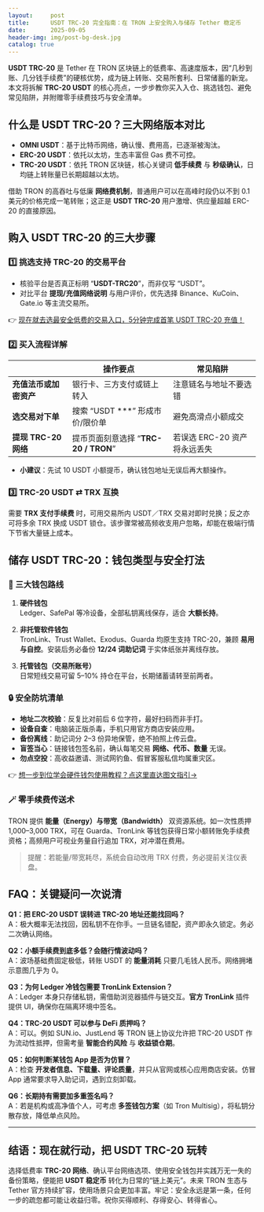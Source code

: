 ```yaml
---
layout:     post
title:      USDT TRC-20 完全指南：在 TRON 上安全购入与储存 Tether 稳定币
date:       2025-09-05
header-img: img/post-bg-desk.jpg
catalog: true
---
```


**USDT TRC-20** 是 Tether 在 TRON 区块链上的低费率、高速度版本，因“几秒到账、几分钱手续费”的硬核优势，成为链上转账、交易所套利、日常储蓄的新宠。本文将拆解 **TRC-20 USDT** 的核心亮点，一步步教你买入入仓、挑选钱包、避免常见陷阱，并附赠零手续费技巧与安全清单。

## 什么是 USDT TRC-20？三大网络版本对比

- **OMNI USDT**：基于比特币网络，确认慢、费用高，已逐渐被淘汰。  
- **ERC-20 USDT**：依托以太坊，生态丰富但 Gas 费不可控。  
- **TRC-20 USDT**：依托 TRON 区块链，核心关键词 **低手续费** 与 **秒级确认**，日均链上转账量已长期超越以太坊。

借助 TRON 的高吞吐与低廉 **网络费机制**，普通用户可以在高峰时段仍以不到 0.1 美元的价格完成一笔转账；这正是 **USDT TRC-20** 用户激增、供应量超越 ERC-20 的直接原因。

## 购入 USDT TRC-20 的三大步骤

### 1️⃣ 挑选支持 TRC-20 的交易平台

- 核验平台是否真正标明 “**USDT-TRC20**”，而非仅写 “USDT”。
- 对比平台 **提现/充值网络说明** 与用户评价，优先选择 Binance、KuCoin、Gate.io 等主流交易所。

👉 [现在就去选最安全低费的交易入口，5分钟完成首笔 USDT TRC-20 充值！](https://okxdog.com/)

### 2️⃣ 买入流程详解

| | 操作要点 | 常见陷阱 |
|---|---|---|
| **充值法币或加密资产** | 银行卡、三方支付或链上转入 | 注意链名与地址不要选错 |
| **选交易对下单** | 搜索 “USDT ***” 形成市价/限价单 | 避免高滑点小额成交 |
| **提现 TRC-20 网络** | 提币页面刻意选择 “**TRC-20 / TRON**” | 若误选 ERC-20 资产将永远丢失 |

- **小建议**：先试 10 USDT 小额提币，确认钱包地址无误后再大额操作。

### 3️⃣ TRC-20 USDT ⇄ TRX 互换

需要 **TRX 支付手续费** 时，可用交易所内 USDT／TRX 交易对即时兑换；反之亦可将多余 TRX 换成 USDT 锁仓。该步骤常被高频收支用户忽略，却能在极端行情下节省大量链上成本。

## 储存 USDT TRC-20：钱包类型与安全打法

### 📁 三大钱包路线

1. **硬件钱包**  
   Ledger、SafePal 等冷设备，全部私钥离线保存，适合 **大额长持**。

2. **非托管软件钱包**  
   TronLink、Trust Wallet、Exodus、Guarda 均原生支持 TRC-20，兼顾 **易用与自控**。安装后务必备份 **12/24 词助记词** 于实体纸张并离线存放。

3. **托管钱包（交易所账号）**  
   日常短线交易可留 5–10% 持仓在平台，长期储蓄请转至前两者。

### 🔒 安全防坑清单

- **地址二次校验**：反复比对前后 6 位字符，最好扫码而非手打。  
- **设备自查**：电脑装正版杀毒，手机只用官方商店安装应用。  
- **备份离线**：助记词分 2–3 份异地保管，绝不拍照上传云盘。  
- **盲签当心**：链接钱包签名前，确认每笔交易 **网络、代币、数量** 无误。  
- **勿点空投**：高收益邀请、测试网钓鱼、假冒客服私信均属重灾区。

👉 [想一步到位学会硬件钱包使用教程？点这里直达图文指引→](https://okxdog.com/)

### 🪄 零手续费传送术

TRON 提供 **能量（Energy）与带宽（Bandwidth）** 双资源系统。如一次性质押 1,000–3,000 TRX，可在 Guarda、TronLink 等钱包获得日常小额转账免手续费资格；高频用户可视业务量自行追加 TRX，对冲潜在费用。

> 提醒：若能量/带宽耗尽，系统会自动改用 TRX 付费，务必提前关注仪表盘。

## FAQ：关键疑问一次说清

**Q1：把 ERC-20 USDT 误转进 TRC-20 地址还能找回吗？**  
A：极大概率无法找回，因私钥不在你手。一旦链名错配，资产即永久锁定。务必二次确认网络。

**Q2：小额手续费到底多低？会随行情波动吗？**  
A：波场基础费固定极低，转账 USDT 的 **能量消耗** 只要几毛钱人民币。网络拥堵示意图几乎为 0。

**Q3：为何 Ledger 冷钱包需要 TronLink Extension？**  
A：Ledger 本身只存储私钥，需借助浏览器插件与链交互。**官方 TronLink** 插件提供 UI，确保你在隔离环境中签名。

**Q4：TRC-20 USDT 可以参与 DeFi 质押吗？**  
A：可以。例如 SUN.io、JustLend 等 TRON 链上协议允许把 TRC-20 USDT 作为流动性抵押，但需考量 **智能合约风险** 与 **收益锁仓期**。

**Q5：如何判断某钱包 App 是否为仿冒？**  
A：检查 **开发者信息、下载量、评论质量**，并只从官网或核心应用商店安装。仿冒 App 通常要求导入助记词，遇到立刻卸载。

**Q6：长期持有需要加多重签名吗？**  
A：若是机构或高净值个人，可考虑 **多签钱包方案**（如 Tron Multisig），将私钥分散存放，降低单点风险。

---

## 结语：现在就行动，把 USDT TRC-20 玩转

选择低费率 **TRC-20 网络**、确认平台网络选项、使用安全钱包并实践万无一失的备份策略，便能把 **USDT 稳定币** 转化为日常的“链上美元”。未来 TRON 生态与 Tether 官方持续扩容，使用场景只会更加丰富。牢记：安全永远是第一条，任何一步的疏忽都可能让收益归零。祝你买得顺利、存得安心、转得省心。